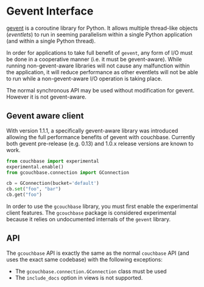 # Gevent Interface

[gevent](http://www.gevent.org) is a coroutine library for Python. It allows
multiple thread-like objects (_eventlets_) to run in seeming parallelism within
a single Python application (and within a single Python thread).

In order for applications to take full benefit of `gevent`, any form of I/O
must be done in a cooperative manner (i.e. it must be gevent-aware). While
running non-gevent-aware libraries will not cause any malfunction within
the application, it will reduce performance as other eventlets will not
be able to run while a non-gevent-aware I/O operation is taking place.

The normal synchronous API may be used without modification for gevent. However
it is not gevent-aware.

## Gevent aware client

With version 1.1.1, a specifically gevent-aware library was introduced allowing
the full performance benefits of gevent with couchbase. Currently both gevent
pre-release (e.g. 0.13) and 1.0.x release versions are known to work.

```python
from couchbase import experimental
experimental.enable()
from gcouchbase.connection import GConnection

cb = GConnection(bucket='default')
cb.set("foo", "bar")
cb.get("foo")
```

In order to use the `gcouchbase` library, you must first enable the experimental
client features. The `gcouchbase` package is considered experimental because it
relies on undocumented internals of the `gevent` library.

## API

The `gcouchbase` API is exactly the same as the normal `couchbase` API (and
uses the exact same codebase) with the following exceptions:

* The `gcouchbase.connection.GConnection` class must be used
* The `include_docs` option in views is not supported.

